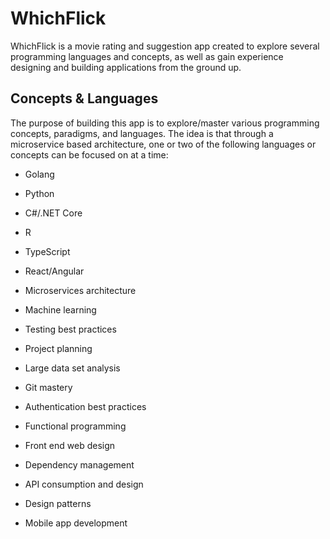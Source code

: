 # WhichFlick

WhichFlick is a movie rating and suggestion app created to explore several programming languages and concepts, as well as gain experience designing and building applications from the ground up. 

## Concepts & Languages

The purpose of building this app is to explore/master various programming concepts, paradigms, and languages. The idea is that through a microservice based architecture, one or two of the following languages or concepts can be focused on at a time:

- Golang
- Python
- C#/.NET Core
- R
- TypeScript
- React/Angular

- Microservices architecture
- Machine learning
- Testing best practices
- Project planning
- Large data set analysis
- Git mastery
- Authentication best practices
- Functional programming
- Front end web design
- Dependency management
- API consumption and design
- Design patterns
- Mobile app development
